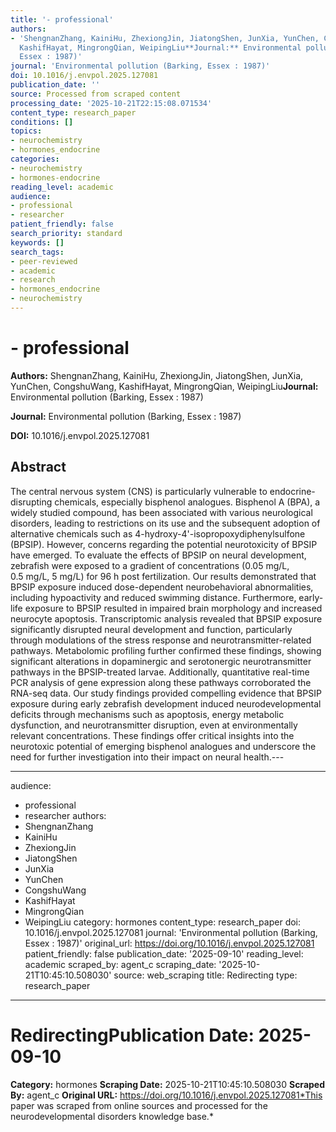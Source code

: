```yaml
---
title: '- professional'
authors:
- 'ShengnanZhang, KainiHu, ZhexiongJin, JiatongShen, JunXia, YunChen, CongshuWang,
  KashifHayat, MingrongQian, WeipingLiu**Journal:** Environmental pollution (Barking,
  Essex : 1987)'
journal: 'Environmental pollution (Barking, Essex : 1987)'
doi: 10.1016/j.envpol.2025.127081
publication_date: ''
source: Processed from scraped content
processing_date: '2025-10-21T22:15:08.071534'
content_type: research_paper
conditions: []
topics:
- neurochemistry
- hormones_endocrine
categories:
- neurochemistry
- hormones-endocrine
reading_level: academic
audience:
- professional
- researcher
patient_friendly: false
search_priority: standard
keywords: []
search_tags:
- peer-reviewed
- academic
- research
- hormones_endocrine
- neurochemistry
---
```


# - professional

**Authors:** ShengnanZhang, KainiHu, ZhexiongJin, JiatongShen, JunXia, YunChen, CongshuWang, KashifHayat, MingrongQian, WeipingLiu**Journal:** Environmental pollution (Barking, Essex : 1987)

**Journal:** Environmental pollution (Barking, Essex : 1987)

**DOI:** 10.1016/j.envpol.2025.127081

## Abstract

The central nervous system (CNS) is particularly vulnerable to endocrine-disrupting chemicals, especially bisphenol analogues. Bisphenol A (BPA), a widely studied compound, has been associated with various neurological disorders, leading to restrictions on its use and the subsequent adoption of alternative chemicals such as 4-hydroxy-4'-isopropoxydiphenylsulfone (BPSIP). However, concerns regarding the potential neurotoxicity of BPSIP have emerged. To evaluate the effects of BPSIP on neural development, zebrafish were exposed to a gradient of concentrations (0.05 mg/L, 0.5 mg/L, 5 mg/L) for 96 h post fertilization. Our results demonstrated that BPSIP exposure induced dose-dependent neurobehavioral abnormalities, including hypoactivity and reduced swimming distance. Furthermore, early-life exposure to BPSIP resulted in impaired brain morphology and increased neurocyte apoptosis. Transcriptomic analysis revealed that BPSIP exposure significantly disrupted neural development and function, particularly through modulations of the stress response and neurotransmitter-related pathways. Metabolomic profiling further confirmed these findings, showing significant alterations in dopaminergic and serotonergic neurotransmitter pathways in the BPSIP-treated larvae. Additionally, quantitative real-time PCR analysis of gene expression along these pathways corroborated the RNA-seq data. Our study findings provided compelling evidence that BPSIP exposure during early zebrafish development induced neurodevelopmental deficits through mechanisms such as apoptosis, energy metabolic dysfunction, and neurotransmitter disruption, even at environmentally relevant concentrations. These findings offer critical insights into the neurotoxic potential of emerging bisphenol analogues and underscore the need for further investigation into their impact on neural health.---

---
audience:
- professional
- researcher
authors:
- ShengnanZhang
- KainiHu
- ZhexiongJin
- JiatongShen
- JunXia
- YunChen
- CongshuWang
- KashifHayat
- MingrongQian
- WeipingLiu
category: hormones
content_type: research_paper
doi: 10.1016/j.envpol.2025.127081
journal: 'Environmental pollution (Barking, Essex : 1987)'
original_url: https://doi.org/10.1016/j.envpol.2025.127081
patient_friendly: false
publication_date: '2025-09-10'
reading_level: academic
scraped_by: agent_c
scraping_date: '2025-10-21T10:45:10.508030'
source: web_scraping
title: Redirecting
type: research_paper
---
# Redirecting**Publication Date:** 2025-09-10
**Category:** hormones
**Scraping Date:** 2025-10-21T10:45:10.508030
**Scraped By:** agent_c
**Original URL:** https://doi.org/10.1016/j.envpol.2025.127081*This paper was scraped from online sources and processed for the neurodevelopmental disorders knowledge base.*